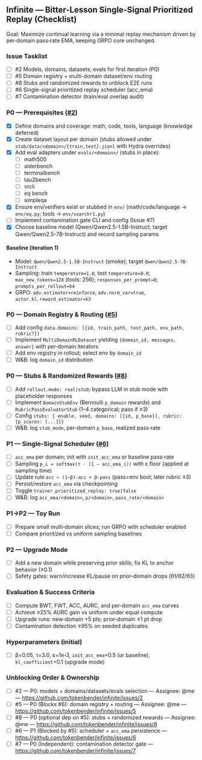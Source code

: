 ## Infinite — Bitter‑Lesson Single‑Signal Prioritized Replay (Checklist)

Goal: Maximize continual learning via a minimal replay mechanism driven by per‑domain pass‑rate EMA, keeping GRPO core unchanged.

### Issue Tasklist
- [ ] #2 Models, domains, datasets, evals for first iteration (P0)
- [ ] #5 Domain registry + multi-domain dataset/env routing
- [ ] #8 Stubs and randomized rewards to unblock E2E runs
- [ ] #6 Single-signal prioritized replay scheduler (acc_ema)
- [ ] #7 Contamination detector (train/eval overlap audit)

### P0 — Prerequisites ([#2](https://github.com/tokenbender/infinite/issues/2))
- [x] Define domains and coverage: math, code, tools, language (knowledge deferred)
- [x] Create dataset layout per domain (stubs allowed under `stub/data/<domain>/{train,test}.jsonl` with Hydra overrides)
- [x] Add eval adapters under `evals/<domain>/` (stubs in place):
  - [ ] math500
  - [ ] aiderbench
  - [ ] terminalbench
  - [ ] tau2bench
  - [ ] vrcli
  - [ ] eq bench
  - [ ] simpleqa
- [x] Ensure env/verifiers exist or stubbed in `env/` (math/code/language → `env/eq.py`; tools → `env/searchr1.py`)
- [ ] Implement contamination gate CLI and config (Issue #7)
- [x] Choose baseline model (Qwen/Qwen2.5-1.5B-Instruct; target Qwen/Qwen2.5-7B-Instruct) and record sampling params

#### Baseline (iteration 1)
- Model: `Qwen/Qwen2.5-1.5B-Instruct` (smoke); target `Qwen/Qwen2.5-7B-Instruct`
- Sampling: train `temperature=1.0`, test `temperature=0.0`; `max_new_tokens=128` (tools: 256); `responses_per_prompt=8`; `prompts_per_rollout=64`
- GRPO: `adv.estimator=reinforce`, `adv.norm_var=true`, `actor.kl.reward_estimator=k3`

### P0 — Domain Registry & Routing ([#5](https://github.com/tokenbender/infinite/issues/5))
- [ ] Add config `data.domains: [{id, train_path, test_path, env_path, rubric?}]`
- [ ] Implement `MultiDomainRLDataset` yielding `{domain_id, messages, answer}` with per‑domain iterators
- [ ] Add env registry in rollout; select env by `domain_id`
- [ ] W&B: log `domain_id` distribution

### P0 — Stubs & Randomized Rewards ([#8](https://github.com/tokenbender/infinite/issues/8))
- [ ] Add `rollout.mode: real|stub`; bypass LLM in stub mode with placeholder responses
- [ ] Implement `DomainStubEnv` (Bernoulli `p_domain` rewards) and `RubricPassEvaluatorStub` (1–4 categorical; pass if ≥3)
- [ ] Config `stubs: { enable, seed, domains: [{id, p_base}], rubric: {p_scores: [...]}}`
- [ ] W&B: log `stub_mode`, per‑domain `p_base`, realized pass‑rate

### P1 — Single‑Signal Scheduler ([#6](https://github.com/tokenbender/infinite/issues/6))
- [ ] `acc_ema` per domain; init with `init_acc_ema` or baseline pass‑rate
- [ ] Sampling `p_i = softmax(τ · (1 − acc_ema_i))` with ε floor (applied at sampling time)
- [ ] Update rule `acc ← (1−β)·acc + β·pass` (pass=env bool; later rubric ≥3)
- [ ] Persist/restore `acc_ema` via checkpointing
- [ ] Toggle `trainer.prioritized_replay: true|false`
- [ ] W&B: log `acc_ema/<domain>`, `p/<domain>`, `pass_rate/<domain>`

### P1→P2 — Toy Run
- [ ] Prepare small multi‑domain slices; run GRPO with scheduler enabled
- [ ] Compare prioritized vs uniform sampling baselines

### P2 — Upgrade Mode
- [ ] Add a new domain while preserving prior skills; fix KL to anchor behavior (≥0.1)
- [ ] Safety gates: warn/increase KL/pause on prior‑domain drops (θ1/θ2/θ3)

### Evaluation & Success Criteria
- [ ] Compute BWT, FWT, ACC, AURC, and per‑domain `acc_ema` curves
- [ ] Achieve ≥25% AURC gain vs uniform under equal compute
- [ ] Upgrade runs: new‑domain +5 pts; prior‑domain ≤1 pt drop
- [ ] Contamination detection ≥95% on seeded duplicates

### Hyperparameters (initial)
- [ ] β=0.05, τ=3.0, ε=1e‑3, `init_acc_ema`=0.5 (or baseline), `kl_coefficient`=0.1 (upgrade mode)

### Unblocking Order & Ownership
- [ ] #2 — P0: models + domains/datasets/evals selection — Assignee: @me — https://github.com/tokenbender/infinite/issues/2
- [ ] #5 — P0 (Blocks #6): domain registry + routing — Assignee: @me — https://github.com/tokenbender/infinite/issues/5
- [ ] #8 — P0 (optional dep on #5): stubs + randomized rewards — Assignee: @me — https://github.com/tokenbender/infinite/issues/8
- [ ] #6 — P1 (Blocked by #5): scheduler + `acc_ema` persistence — https://github.com/tokenbender/infinite/issues/6
- [ ] #7 — P0 (Independent): contamination detector gate — https://github.com/tokenbender/infinite/issues/7
